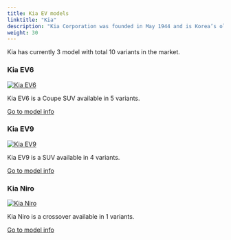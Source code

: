 ```yaml
---
title: Kia EV models
linktitle: "Kia"
description: "Kia Corporation was founded in May 1944 and is Korea’s oldest manufacturer of motor vehicles. From humble origins making bicycles and motorcycles, Kia has grown – as part of the dynamic, global Hyundai-Kia Automotive Group – to become the world’s fifth largest vehicle manufacturer.  "
weight: 30
---
```

<!-- markdownlint-disable MD033 -->
<!-- markdownlint-disable MD010 -->
Kia has currently 3 model with total 10 variants in the market. 

<div class="container p-3 mb-4 bg-body-tertiary rounded border">
<h3> Kia EV6</h3>
	<div class="row">
		<div class="col col-12 col-md-6">
			<a href="ev6"><img src="https://media.evkx.net/multimedia/models/kia/ev6/ev6_standard_range_2wd/main_1_st.jpg" class="img-fluid" alt="Kia EV6" ></a>
		</div>
		<div class="col col-12 col-md-6">
<p>
Kia EV6 is a Coupe SUV available in 5 variants.
</p>
	<a href="ev6/" class="btn btn-outline-primary" role="button">Go to model info</a>
		</div>
	</div>
</div>
<div class="container p-3 mb-4 bg-body-tertiary rounded border">
<h3> Kia EV9</h3>
	<div class="row">
		<div class="col col-12 col-md-6">
			<a href="ev9"><img src="https://media.evkx.net/multimedia/models/kia/ev9/ev9_long_range_awd/main_1_st.jpg" class="img-fluid" alt="Kia EV9" ></a>
		</div>
		<div class="col col-12 col-md-6">
<p>
Kia EV9 is a SUV available in 4 variants.
</p>
	<a href="ev9/" class="btn btn-outline-primary" role="button">Go to model info</a>
		</div>
	</div>
</div>
<div class="container p-3 mb-4 bg-body-tertiary rounded border">
<h3> Kia Niro</h3>
	<div class="row">
		<div class="col col-12 col-md-6">
			<a href="niro"><img src="https://media.evkx.net/multimedia/models/kia/niro/niro_ev/main_1_st.jpg" class="img-fluid" alt="Kia Niro" ></a>
		</div>
		<div class="col col-12 col-md-6">
<p>
Kia Niro is a crossover available in 1 variants.
</p>
	<a href="niro/" class="btn btn-outline-primary" role="button">Go to model info</a>
		</div>
	</div>
</div>
